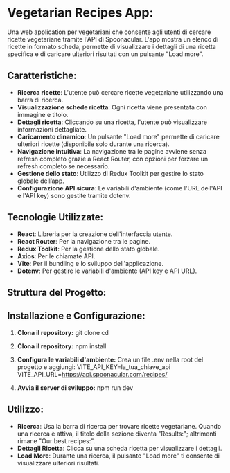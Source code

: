 # Vegetarian Recipes App:

Una web application per vegetariani che consente agli utenti di cercare ricette vegetariane tramite l'API di Spoonacular. L'app mostra un elenco di ricette in formato scheda, permette di visualizzare i dettagli di una ricetta specifica e di caricare ulteriori risultati con un pulsante "Load more".

## Caratteristiche:

- **Ricerca ricette**: L'utente può cercare ricette vegetariane utilizzando una barra di ricerca.
- **Visualizzazione schede ricetta**: Ogni ricetta viene presentata con immagine e titolo.
- **Dettagli ricetta**: Cliccando su una ricetta, l'utente può visualizzare informazioni dettagliate.
- **Caricamento dinamico**: Un pulsante "Load more" permette di caricare ulteriori ricette (disponibile solo durante una ricerca).
- **Navigazione intuitiva**: La navigazione tra le pagine avviene senza refresh completo grazie a React Router, con opzioni per forzare un refresh completo se necessario.
- **Gestione dello stato**: Utilizzo di Redux Toolkit per gestire lo stato globale dell’app.
- **Configurazione API sicura**: Le variabili d'ambiente (come l'URL dell'API e l'API key) sono gestite tramite dotenv.

## Tecnologie Utilizzate:

- **React**: Libreria per la creazione dell'interfaccia utente.
- **React Router**: Per la navigazione tra le pagine.
- **Redux Toolkit**: Per la gestione dello stato globale.
- **Axios**: Per le chiamate API.
- **Vite**: Per il bundling e lo sviluppo dell'applicazione.
- **Dotenv**: Per gestire le variabili d'ambiente (API key e API URL).

## Struttura del Progetto:

## Installazione e Configurazione:

1. **Clona il repository:**
   git clone <URL-del-repository>
   cd <nome-del-repository>

2. **Clona il repository:**
   npm install

3. **Configura le variabili d'ambiente:**
   Crea un file .env nella root del progetto e aggiungi:
   VITE_API_KEY=la_tua_chiave_api
   VITE_API_URL=https://api.spoonacular.com/recipes/

4. **Avvia il server di sviluppo:**
   npm run dev

## Utilizzo:

- **Ricerca**: Usa la barra di ricerca per trovare ricette vegetariane. Quando una ricerca è attiva, il titolo della sezione diventa "Results:"; altrimenti rimane "Our best recipes:".
- **Dettagli Ricetta**: Clicca su una scheda ricetta per visualizzare i dettagli.
- **Load More**: Durante una ricerca, il pulsante "Load more" ti consente di visualizzare ulteriori risultati.
